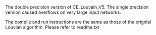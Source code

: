 The double precision version of CE_Louvain_V5. The single precision version caused overflows on very large input networks. 

The compile and run instructions are the same as those of the orignial Louvian algorithm. Please refer to readme.txt

